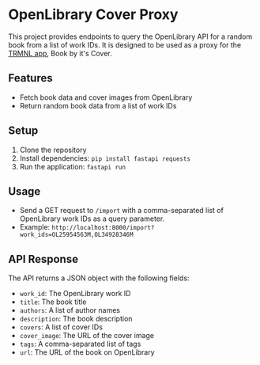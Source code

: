 # OpenLibrary Cover Proxy

This project provides endpoints to query the OpenLibrary API for a random book from a list of work IDs. It is designed to be used as a proxy for the [TRMNL app](https://usetrmnl.com), Book by it's Cover.

## Features

- Fetch book data and cover images from OpenLibrary
- Return random book data from a list of work IDs

## Setup

1. Clone the repository
2. Install dependencies: `pip install fastapi requests`
3. Run the application: `fastapi run`

## Usage

- Send a GET request to `/import` with a comma-separated list of OpenLibrary work IDs as a query parameter.
- Example: `http://localhost:8000/import?work_ids=OL25954563M,OL34928346M`

## API Response

The API returns a JSON object with the following fields:

- `work_id`: The OpenLibrary work ID
- `title`: The book title
- `authors`: A list of author names
- `description`: The book description
- `covers`: A list of cover IDs
- `cover_image`: The URL of the cover image
- `tags`: A comma-separated list of tags
- `url`: The URL of the book on OpenLibrary
